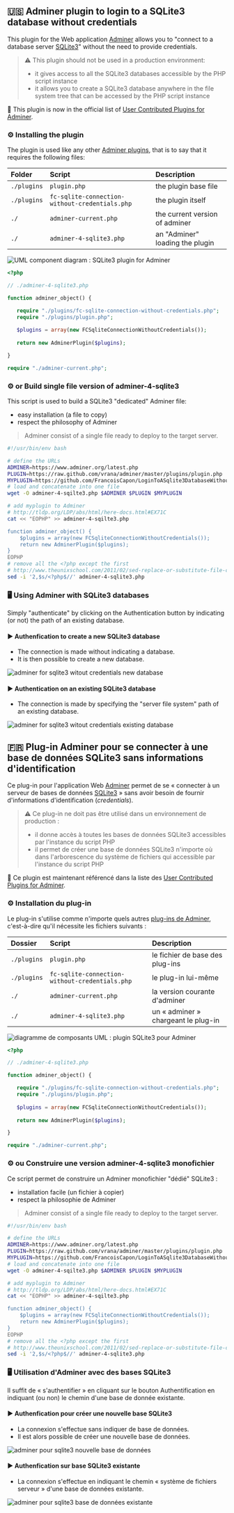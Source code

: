 ## :us: Adminer plugin to login to a SQLite3 database without credentials
This plugin for the Web application [Adminer](https://www.adminer.org/en/) allows you to "connect to a database server [SQLite3](https://www.sqlite.org/index.html)" without the need to provide credentials.
> :warning: This plugin should not be used in a production environment:
> * it gives access to all the SQLite3 databases accessible by the PHP script instance
> * it allows you to create a SQLite3 database anywhere in the file system tree that can be accessed by the PHP script instance

:medal_sports: This plugin is now in the official list of [User Contributed Plugins for Adminer](https://www.adminer.org/en/plugins/#user).

### :gear: Installing the plugin
The plugin is used like any other [Adminer plugins](https://www.adminer.org/en/plugins/), that is to say that it requires the following files:

Folder | Script | Description
:--|:--|:--
```./plugins```|```plugin.php```|the plugin base file
```./plugins```|```fc-sqlite-connection-without-credentials.php```|the plugin itself
```./```|```adminer-current.php```|the current version of adminer
```./```|```adminer-4-sqlite3.php```|an "Adminer" loading the plugin

![UML component diagram : SQLite3 plugin for Adminer](./doc/adminer-sqlite3-plugin-uml-component-diagram.png)

```php
<?php 

// ./adminer-4-sqlite3.php

function adminer_object() {

   require "./plugins/fc-sqlite-connection-without-credentials.php";
   require "./plugins/plugin.php";
  
   $plugins = array(new FCSqliteConnectionWithoutCredentials());
    
   return new AdminerPlugin($plugins);

}

require "./adminer-current.php";
```
### :gear: or Build single file version of adminer-4-sqlite3
This script is used to build a SQLite3 "dedicated" Adminer file:
* easy installation (a file to copy)
* respect the philosophy of Adminer
> Adminer consist of a single file ready to deploy to the target server. 
```bash
#!/usr/bin/env bash

# define the URLs
ADMINER=https://www.adminer.org/latest.php
PLUGIN=https://raw.github.com/vrana/adminer/master/plugins/plugin.php
MYPLUGIN=https://github.com/FrancoisCapon/LoginToASqlite3DatabaseWithoutCredentialsWithAdminer/raw/master/fc-sqlite-connection-without-credentials.php
# load and concatenate into one file
wget -O adminer-4-sqilte3.php $ADMINER $PLUGIN $MYPLUGIN

# add myplugin to Adminer
# http://tldp.org/LDP/abs/html/here-docs.html#EX71C
cat << "EOPHP" >> adminer-4-sqilte3.php

function adminer_object() {
    $plugins = array(new FCSqliteConnectionWithoutCredentials());
    return new AdminerPlugin($plugins);
}
EOPHP
# remove all the <?php except the first
# http://www.theunixschool.com/2011/02/sed-replace-or-substitute-file-contents.html
sed -i '2,$s/<?php$//' adminer-4-sqlite3.php
```
### :desktop_computer: Using Adminer with SQLite3 databases
Simply "authenticate" by clicking on the Authentication button by indicating (or not) the path of an existing database.

#### :arrow_forward: Authenfication to create a new SQLite3 database
* The connection is made without indicating a database.
* It is then possible to create a new database.

![adminer for sqlite3 witout credentials new database](./doc/adminer-sqlite3-new-database.gif)
#### :arrow_forward: Authentication on an existing SQLite3 database
* The connection is made by specifying the "server file system" path of an existing database.

![adminer for sqlite3 witout credentials existing database](./doc/adminer-sqlite3-existing-database.gif)
## :fr: Plug-in Adminer pour se connecter à une base de données SQLite3 sans informations d'identification
Ce plug-in pour l'application Web [Adminer](https://www.adminer.org/en/) permet de se « connecter à un serveur de bases de données [SQLite3](https://www.sqlite.org/index.html) » sans avoir besoin de fournir d'informations d'identification (*credentials*).

> :warning: Ce plug-in ne doit pas être utilisé dans un environnement de production : 
> * il donne accès à toutes les bases de données SQLite3 accessibles par l'instance du script PHP
> * il permet de créer une base de données SQLite3 n'importe où dans l'arborescence du système de fichiers qui accessible par l'instance du script PHP

:medal_sports: Ce plugin est maintenant référencé dans la liste des [User Contributed Plugins for Adminer](https://www.adminer.org/en/plugins/#user).

### :gear: Installation du plug-in
Le plug-in s'utilise comme n'importe quels autres [plug-ins de Adminer](https://www.adminer.org/en/plugins/), c'est-à-dire qu'il nécessite les fichiers suivants :

Dossier | Script | Description
:--|:--|:--
```./plugins```|```plugin.php```|le fichier de base des plug-ins
```./plugins```|```fc-sqlite-connection-without-credentials.php```|le plug-in lui-même
```./```|```adminer-current.php```|la version courante d'adminer
```./```|```adminer-4-sqlite3.php```|un « adminer » chargeant le plug-in

![diagramme de composants UML : plugin SQLite3 pour Adminer](./doc/adminer-sqlite3-plugin-uml-component-diagram.png)

```php
<?php 

// ./adminer-4-sqlite3.php

function adminer_object() {

   require "./plugins/fc-sqlite-connection-without-credentials.php";
   require "./plugins/plugin.php";
  
   $plugins = array(new FCSqliteConnectionWithoutCredentials());
    
   return new AdminerPlugin($plugins);

}

require "./adminer-current.php";
```
### :gear: ou Construire une version adminer-4-sqlite3 monofichier
Ce script permet de construire un Adminer monofichier "dédié" SQLite3 :
* installation facile (un fichier à copier)
* respect la philosophie de Adminer
> Adminer consist of a single file ready to deploy to the target server. 
```bash
#!/usr/bin/env bash

# define the URLs
ADMINER=https://www.adminer.org/latest.php
PLUGIN=https://raw.github.com/vrana/adminer/master/plugins/plugin.php
MYPLUGIN=https://github.com/FrancoisCapon/LoginToASqlite3DatabaseWithoutCredentialsWithAdminer/raw/master/fc-sqlite-connection-without-credentials.php
# load and concatenate into one file
wget -O adminer-4-sqilte3.php $ADMINER $PLUGIN $MYPLUGIN

# add myplugin to Adminer
# http://tldp.org/LDP/abs/html/here-docs.html#EX71C
cat << "EOPHP" >> adminer-4-sqilte3.php

function adminer_object() {
    $plugins = array(new FCSqliteConnectionWithoutCredentials());
    return new AdminerPlugin($plugins);
}
EOPHP
# remove all the <?php except the first
# http://www.theunixschool.com/2011/02/sed-replace-or-substitute-file-contents.html
sed -i '2,$s/<?php$//' adminer-4-sqlite3.php
```
### :desktop_computer: Utilisation d'Adminer avec des bases SQLite3
Il suffit de « s'authentifier » en cliquant sur le bouton Authentification en indiquant (ou non) le chemin d'une base de donnée existante.
#### :arrow_forward: Authenfication pour créer une nouvelle base SQLite3
* La connexion s'effectue sans indiquer de base de données.
* Il est alors possible de créer une nouvelle base de données.

![adminer pour sqlite3 nouvelle base de données](./doc/adminer-sqlite3-new-database.gif)
#### :arrow_forward: Authenfication sur base SQLite3 existante
* La connexion s'effectue en indiquant le chemin « système de fichiers serveur » d'une base de données existante.

![adminer pour sqlite3 base de données existante](./doc/adminer-sqlite3-existing-database.gif)
